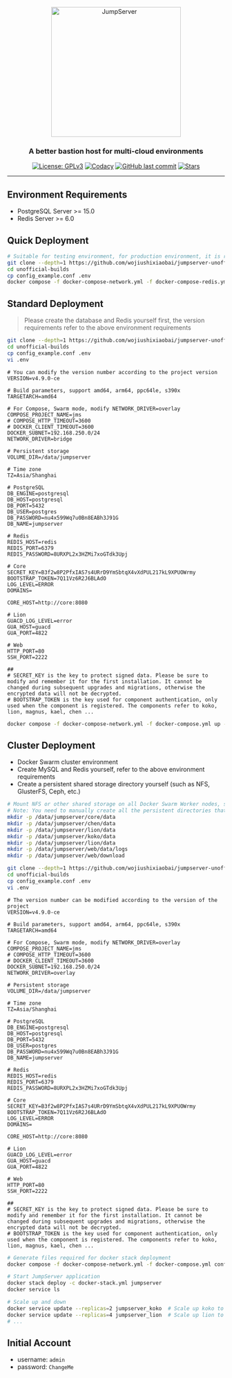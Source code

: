 <p align="center">
  <a href="https://jumpserver.org"><img src="https://download.jumpserver.org/images/jumpserver-logo.svg" alt="JumpServer" width="300" /></a>
</p>
<h3 align="center">A better bastion host for multi-cloud environments</h3>

<p align="center">
  <a href="https://www.gnu.org/licenses/gpl-3.0.html"><img src="https://img.shields.io/github/license/jumpserver/Dockerfile" alt="License: GPLv3"></a>
  <a href="https://hub.docker.com/u/jumpserver"><img src="https://img.shields.io/docker/pulls/jumpserver/jms_all.svg" alt="Codacy"></a>
  <a href="https://github.com/jumpserver/Dockerfile/commits"><img alt="GitHub last commit" src="https://img.shields.io/github/last-commit/jumpserver/Dockerfile.svg" /></a>
  <a href="https://github.com/jumpserver/Dockerfile"><img src="https://img.shields.io/github/stars/jumpserver/Dockerfile?color=%231890FF&style=flat-square" alt="Stars"></a>
</p>

--------------------------

## Environment Requirements
- PostgreSQL Server >= 15.0
- Redis Server >= 6.0

## Quick Deployment
```sh
# Suitable for testing environment, for production environment, it is recommended to use external data
git clone --depth=1 https://github.com/wojiushixiaobai/jumpserver-unofficial-builds.git
cd unofficial-builds
cp config_example.conf .env
docker compose -f docker-compose-network.yml -f docker-compose-redis.yml -f docker-compose-postgres.yml -f docker-compose.yml up -d
```

## Standard Deployment

> Please create the database and Redis yourself first, the version requirements refer to the above environment requirements

```sh
git clone --depth=1 https://github.com/wojiushixiaobai/jumpserver-unofficial-builds.git
cd unofficial-builds
cp config_example.conf .env
vi .env
```
```vim
# You can modify the version number according to the project version
VERSION=v4.9.0-ce

# Build parameters, support amd64, arm64, ppc64le, s390x
TARGETARCH=amd64

# For Compose, Swarm mode, modify NETWORK_DRIVER=overlay
COMPOSE_PROJECT_NAME=jms
# COMPOSE_HTTP_TIMEOUT=3600
# DOCKER_CLIENT_TIMEOUT=3600
DOCKER_SUBNET=192.168.250.0/24
NETWORK_DRIVER=bridge

# Persistent storage
VOLUME_DIR=/data/jumpserver

# Time zone
TZ=Asia/Shanghai

# PostgreSQL
DB_ENGINE=postgresql
DB_HOST=postgresql
DB_PORT=5432
DB_USER=postgres
DB_PASSWORD=nu4x599Wq7u0Bn8EABh3J91G
DB_NAME=jumpserver

# Redis
REDIS_HOST=redis
REDIS_PORT=6379
REDIS_PASSWORD=8URXPL2x3HZMi7xoGTdk3Upj

# Core
SECRET_KEY=B3f2w8P2PfxIAS7s4URrD9YmSbtqX4vXdPUL217kL9XPUOWrmy
BOOTSTRAP_TOKEN=7Q11Vz6R2J6BLAdO
LOG_LEVEL=ERROR
DOMAINS=

CORE_HOST=http://core:8080

# Lion
GUACD_LOG_LEVEL=error
GUA_HOST=guacd
GUA_PORT=4822

# Web
HTTP_PORT=80
SSH_PORT=2222

##
# SECRET_KEY is the key to protect signed data. Please be sure to modify and remember it for the first installation. It cannot be changed during subsequent upgrades and migrations, otherwise the encrypted data will not be decrypted.
# BOOTSTRAP_TOKEN is the key used for component authentication, only used when the component is registered. The components refer to koko, lion, magnus, kael, chen ...
```
```sh
docker compose -f docker-compose-network.yml -f docker-compose.yml up -d
```

## Cluster Deployment

- Docker Swarm cluster environment
- Create MySQL and Redis yourself, refer to the above environment requirements
- Create a persistent shared storage directory yourself (such as NFS, GlusterFS, Ceph, etc.)

```sh
# Mount NFS or other shared storage on all Docker Swarm Worker nodes, such as /data/jumpserver
# Note: You need to manually create all the persistent directories that need to be mounted, Docker Swarm mode will not automatically create the required directories
mkdir -p /data/jumpserver/core/data
mkdir -p /data/jumpserver/chen/data
mkdir -p /data/jumpserver/lion/data
mkdir -p /data/jumpserver/koko/data
mkdir -p /data/jumpserver/lion/data
mkdir -p /data/jumpserver/web/data/logs
mkdir -p /data/jumpserver/web/download
```
```sh
git clone --depth=1 https://github.com/wojiushixiaobai/jumpserver-unofficial-builds.git
cd unofficial-builds
cp config_example.conf .env
vi .env
```
```vim
# The version number can be modified according to the version of the project
VERSION=v4.9.0-ce

# Build parameters, support amd64, arm64, ppc64le, s390x
TARGETARCH=amd64

# For Compose, Swarm mode, modify NETWORK_DRIVER=overlay
COMPOSE_PROJECT_NAME=jms
# COMPOSE_HTTP_TIMEOUT=3600
# DOCKER_CLIENT_TIMEOUT=3600
DOCKER_SUBNET=192.168.250.0/24
NETWORK_DRIVER=overlay

# Persistent storage
VOLUME_DIR=/data/jumpserver

# Time zone
TZ=Asia/Shanghai

# PostgreSQL
DB_ENGINE=postgresql
DB_HOST=postgresql
DB_PORT=5432
DB_USER=postgres
DB_PASSWORD=nu4x599Wq7u0Bn8EABh3J91G
DB_NAME=jumpserver

# Redis
REDIS_HOST=redis
REDIS_PORT=6379
REDIS_PASSWORD=8URXPL2x3HZMi7xoGTdk3Upj

# Core
SECRET_KEY=B3f2w8P2PfxIAS7s4URrD9YmSbtqX4vXdPUL217kL9XPUOWrmy
BOOTSTRAP_TOKEN=7Q11Vz6R2J6BLAdO
LOG_LEVEL=ERROR
DOMAINS=

CORE_HOST=http://core:8080

# Lion
GUACD_LOG_LEVEL=error
GUA_HOST=guacd
GUA_PORT=4822

# Web
HTTP_PORT=80
SSH_PORT=2222

##
# SECRET_KEY is the key to protect signed data. Please be sure to modify and remember it for the first installation. It cannot be changed during subsequent upgrades and migrations, otherwise the encrypted data will not be decrypted.
# BOOTSTRAP_TOKEN is the key used for component authentication, only used when the component is registered. The components refer to koko, lion, magnus, kael, chen ...
```
```sh
# Generate files required for docker stack deployment
docker compose -f docker-compose-network.yml -f docker-compose.yml config | sed '/published:/ s/"//g' | sed "/name:/d" > docker-stack.yml
```
```sh
# Start JumpServer application
docker stack deploy -c docker-stack.yml jumpserver
docker service ls
```
```sh
# Scale up and down
docker service update --replicas=2 jumpserver_koko  # Scale up koko to 2 replicas
docker service update --replicas=4 jumpserver_lion  # Scale up lion to 2 replicas
# ...
```

## Initial Account

- username: `admin`
- password: `ChangeMe`